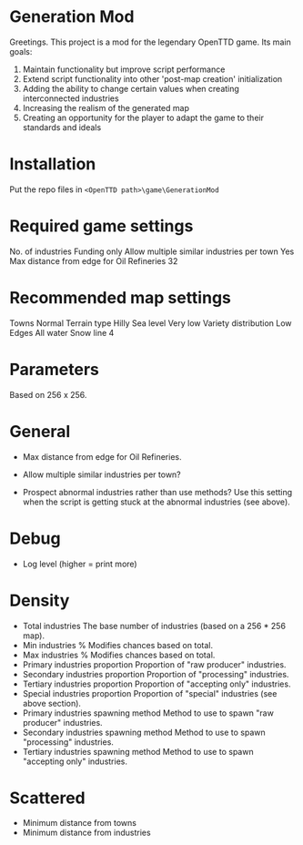 # Generation Mod
Greetings. This project is a mod for the legendary OpenTTD game. 
Its main goals:
 1) Maintain functionality but improve script performance
 2) Extend script functionality into other 'post-map creation' initialization
 3) Adding the ability to change certain values when creating interconnected industries
 4) Increasing the realism of the generated map
 5) Creating an opportunity for the player to adapt the game to their standards and ideals

# Installation

Put the repo files in `<OpenTTD path>\game\GenerationMod`

# Required game settings

No. of industries				Funding only
Allow multiple similar industries per town	Yes 
Max distance from edge for Oil Refineries 	32 

# Recommended map settings

Towns				Normal
Terrain type			Hilly 
Sea level			Very low
Variety distribution		Low
Edges				All water
Snow line			4

# Parameters

Based on 256 x 256.

# General
- Max distance from edge for Oil Refineries.

- Allow multiple similar industries per town?

- Prospect abnormal industries rather than use methods?
	Use this setting when the script is getting stuck at the abnormal industries (see above).

# Debug
- Log level (higher = print more)


# Density
- Total industries
	The base number of industries (based on a 256 * 256 map).
- Min industries %
	Modifies chances based on total.
- Max industries %
	Modifies chances based on total.
- Primary industries proportion
	Proportion of "raw producer" industries.
- Secondary industries proportion
	Proportion of "processing" industries.
- Tertiary industries proportion
	Proportion of "accepting only" industries.
- Special industries proportion
	Proportion of "special" industries (see above section).
- Primary industries spawning method
	Method to use to spawn "raw producer" industries.
- Secondary industries spawning method
	Method to use to spawn "processing" industries.
- Tertiary industries spawning method
	Method to use to spawn "accepting only" industries.

# Scattered

- Minimum distance from towns
- Minimum distance from industries
